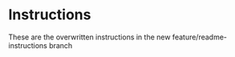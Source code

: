 # Instructions

These are the overwritten instructions in the new feature/readme-instructions branch